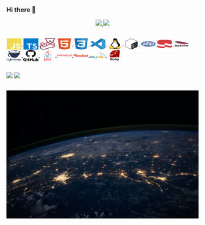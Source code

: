### Hi there 👋

<div align="center">
  <a href="https://github.com/malagutti">
  <img height="180em" src="https://github-readme-stats-malagutti.vercel.app/api?username=malagutti&show_icons=true&theme=dracula&include_all_commits=true&count_private=true"/>
  <img height="180em" src="https://github-readme-stats-malagutti.vercel.app/api/top-langs/?username=malagutti&layout=compact&langs_count=7&theme=dracula"/>
</div>
  
##
  
<div style="display: inline_block">
  
  <img align="center" alt="anderson_js" height="30" width="40" src="https://raw.githubusercontent.com/devicons/devicon/master/icons/javascript/javascript-plain.svg">
  <img align="center" alt="anderson_ts" height="30" width="40" src="https://raw.githubusercontent.com/devicons/devicon/master/icons/typescript/typescript-plain.svg">
  <img align="center" alt="anderson_jest" height="30" width="40" src="https://raw.githubusercontent.com/devicons/devicon/master/icons/jest/jest-plain.svg">
  <img align="center" alt="anderson_html" height="30" width="40" src="https://raw.githubusercontent.com/devicons/devicon/master/icons/html5/html5-original.svg">
  <img align="center" alt="anderson_css" height="30" width="40" src="https://raw.githubusercontent.com/devicons/devicon/master/icons/css3/css3-original.svg">
  <img align="center" alt="anderson_vscode" height="30" width="40" src="https://raw.githubusercontent.com/devicons/devicon/master/icons/vscode/vscode-original.svg">
  <img align="center" alt="anderson_linux" height="30" width="40" src="https://raw.githubusercontent.com/devicons/devicon/master/icons/linux/linux-original.svg">
  <img align="center" alt="anderson_bash" height="30" width="40" src="https://raw.githubusercontent.com/devicons/devicon/master/icons/bash/bash-original.svg">
  <img align="center" alt="anderson_php" height="30" width="40" src="https://raw.githubusercontent.com/devicons/devicon/master/icons/php/php-plain.svg">
  <img align="center" alt="anderson_cakePHP" height="30" width="40" src="https://raw.githubusercontent.com/devicons/devicon/master/icons/cakephp/cakephp-original.svg">
  <img align="center" alt="anderson_apache" height="30" width="40" src="https://raw.githubusercontent.com/devicons/devicon/master/icons/apache/apache-original-wordmark.svg">
  <img align="center" alt="anderson_coffeescript" height="30" width="40" src="https://raw.githubusercontent.com/devicons/devicon/master/icons/coffeescript/coffeescript-original-wordmark.svg">
  <img align="center" alt="anderson_github" height="30" width="40" src="https://raw.githubusercontent.com/devicons/devicon/master/icons/github/github-original-wordmark.svg">
  <img align="center" alt="anderson_java" height="30" width="40" src="https://raw.githubusercontent.com/devicons/devicon/master/icons/java/java-original-wordmark.svg">
  <img align="center" alt="anderson_oracle" height="30" width="40" src="https://raw.githubusercontent.com/devicons/devicon/master/icons/oracle/oracle-original.svg">
  <img align="center" alt="anderson_knockoutjs" height="30" width="40" src="https://raw.githubusercontent.com/devicons/devicon/master/icons/knockout/knockout-plain-wordmark.svg">
  <img align="center" alt="anderson_mySQL" height="30" width="40" src="https://raw.githubusercontent.com/devicons/devicon/master/icons/mysql/mysql-original-wordmark.svg">
  <img align="center" alt="anderson_ruby" height="30" width="40" src="https://raw.githubusercontent.com/devicons/devicon/master/icons/ruby/ruby-original-wordmark.svg">
  
</div>
  
  ##
 
<div> 
  <a href = "mailto:upmalagutti@gmail.com"><img src="https://img.shields.io/badge/-Gmail-%23333?style=for-the-badge&logo=gmail&logoColor=white" target="_blank"></a>
  <a href="https://www.linkedin.com/in/upmalagutti" target="_blank"><img src="https://img.shields.io/badge/-LinkedIn-%230077B5?style=for-the-badge&logo=linkedin&logoColor=white" target="_blank"></a>

</div>
  
##
  
![](nasa_unsplash.jpg)

<!--

**malagutti/malagutti** is a ✨ _special_ ✨ repository because its `README.md` (this file) appears on your GitHub profile.

Here are some ideas to get you started:

- 🔭 I’m currently working on ...
- 🌱 I’m currently learning ...
- 👯 I’m looking to collaborate on ...
- 🤔 I’m looking for help with ...
- 💬 Ask me about ...
- 📫 How to reach me: ...
- 😄 Pronouns: ...
- ⚡ Fun fact: ...
-->
